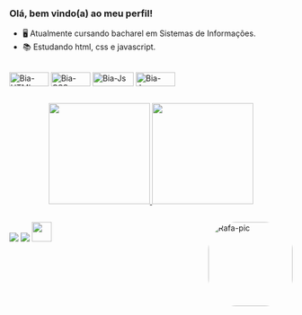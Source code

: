 ### Olá, bem vindo(a) ao meu perfil!

- 🖥 Atualmente cursando bacharel em Sistemas de Informações.
- 📚 Estudando html, css e javascript.

<div style="display: inline_block"><br>
  <img align="center" alt="Bia-HTML" height="25" width="70" src="https://img.shields.io/badge/HTML5-E34F26?style=for-the-badge&logo=html5&logoColor=white">
  <img align="center" alt="Bia-CSS" height="25" width="70" src="https://img.shields.io/badge/CSS3-1572B6?style=for-the-badge&logo=css3&logoColor=white">
  <img align="center" alt="Bia-Js" height="25" width="73" src="https://img.shields.io/badge/JavaScript-F7DF1E?style=for-the-badge&logo=javascript&logoColor=black">
  <img align="center" alt="Bia-Java" height="25" width="70" src="https://img.shields.io/badge/Java-ED8B00?style=for-the-badge&logo=java&logoColor=white">
</div>

##

<div align="center">
  <a href="https://github.com/BiancaVitoria40">
  <img height="180em" src="https://github-readme-stats.vercel.app/api?username=BiancaVitoria40&show_icons=true&theme=radical&include_all_commits=true&count_private=true"/>
  <img height="180em" src="https://github-readme-stats.vercel.app/api/top-langs/?username=BiancaVitoria40&layout=compact&langs_count=7&theme=radical"/>
</div>

  ##
<div> 
  <a href="https://instagram.com/ois_biiah" target="_blank"><img src="https://img.shields.io/badge/-Instagram-%23E4405F?style=for-the-badge&logo=instagram&logoColor=white" target="_blank"></a>
  <a href = "biancavitoria40@gmail.com"><img src="https://img.shields.io/badge/-Gmail-%23333?style=for-the-badge&logo=gmail&logoColor=white" target="_blank"></a>
  <a href="https://www.linkedin.com/in/biancavitoria/-45875016a" target="_blank"><img src="https://cdn.jsdelivr.net/gh/devicons/devicon/icons/linkedin/linkedin-original.svg" width="35" height="35"/a> 
  <img align="right" alt="Rafa-pic" height="150" style="border-radius:50px;" src="https://media.discordapp.net/attachments/639956127056134178/890373478988013628/Publicacoes_Instagram_1_1.png?width=676&height=676">

</div>

